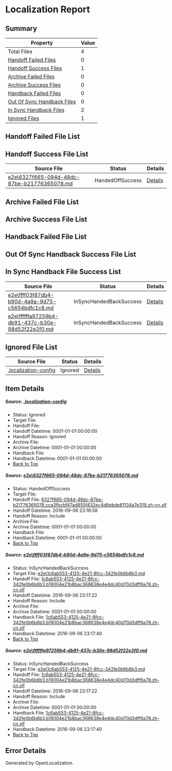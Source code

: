 # <a name='report-top'></a> Localization Report

## Summary
 Property | Value 
 -------- | ----- 
 Total Files | 4
[ Handoff Failed Files ](#handoff-failed-list)| 0
[ Handoff Success Files ](#handoff-success-list)| 1
[ Archive Failed Files ](#archive-failed-list)| 0
[ Archive Success Files ](#archive-success-list)| 0
[ Handback Failed Files ](#handback-failed-list)| 0
[ Out Of Sync Handback Files ](#outofsync-handback-success-list)| 0
[ In Sync Handback Files ](#insync-handback-success-list)| 2
[ Ignored Files ](#ignored-list)| 1

## <a name='handoff-failed-list'></a> Handoff Failed File List

## <a name='handoff-success-list'></a> Handoff Success File List
 Source File | Status | Details 
 ----------- | ------ | ------- 
 [e2e\6327f665-094d-48dc-87be-b21776365078.md](https://github.com/OpenLocalizationTestOrg/ol-test0/blob/64be2fb2c4f7949b504ad6211e647b871de3ebbf/e2e/6327f665-094d-48dc-87be-b21776365078.md) | HandedOffSuccess | [Details](#fb45c3f01ed5ca4419c874ddcc04c2b1092654401)

## <a name='archive-failed-list'></a> Archive Failed File List

## <a name='archive-success-list'></a> Archive Success File List

## <a name='handback-failed-list'></a> Handback Failed File List

## <a name='outofsync-handback-success-list'></a> Out Of Sync Handback Success File List

## <a name='insync-handback-success-list'></a> In Sync Handback File Success List
 Source File | Status | Details 
 ----------- | ------ | ------- 
 [e2e\ffff03f87db4-b90d-4a9a-9d75-c5654bdfc1c8.md](https://github.com/OpenLocalizationTestOrg/ol-test0/blob/d8b23fb81a0ba0d6a92b01e7f4bdc6bf80d479e1/e2e/ffff03f87db4-b90d-4a9a-9d75-c5654bdfc1c8.md) | InSyncHandedBackSuccess | [Details](#63f22ac76fa2763d4eb4fef1d0b79083d1ac93ed2)
 [e2e\ffffffa97259b4-db91-437c-b30e-98d52f22e2f0.md](https://github.com/OpenLocalizationTestOrg/ol-test0/blob/64be2fb2c4f7949b504ad6211e647b871de3ebbf/e2e/ffffffa97259b4-db91-437c-b30e-98d52f22e2f0.md) | InSyncHandedBackSuccess | [Details](#63f22ac76fa2763d4eb4fef1d0b79083d1ac93ed3)

## <a name='ignored-list'></a> Ignored File List
 Source File | Status | Details 
 ----------- | ------ | ------- 
 [.localization-config](https://github.com/OpenLocalizationTestOrg/ol-test0/blob/64be2fb2c4f7949b504ad6211e647b871de3ebbf/.localization-config) | Ignored | [Details](#3d4f252ac210baf56311d7e97dcc2db10974dbd20)

## Item Details
##### <a name='3d4f252ac210baf56311d7e97dcc2db10974dbd20'></a> Source: [.localization-config](https://github.com/OpenLocalizationTestOrg/ol-test0/blob/64be2fb2c4f7949b504ad6211e647b871de3ebbf/.localization-config)
* Status: Ignored
* Target File: 
* Handoff File: 
* Handoff Datetime: 0001-01-01 00:00:00
* Handoff Reason: Ignored
* Archive File: 
* Archive Datetime: 0001-01-01 00:00:00
* Handback File: 
* Handback Datetime: 0001-01-01 00:00:00
* [Back to Top](#report-top)

##### <a name='fb45c3f01ed5ca4419c874ddcc04c2b1092654401'></a> Source: [e2e\6327f665-094d-48dc-87be-b21776365078.md](https://github.com/OpenLocalizationTestOrg/ol-test0/blob/64be2fb2c4f7949b504ad6211e647b871de3ebbf/e2e/6327f665-094d-48dc-87be-b21776365078.md)
* Status: HandedOffSuccess
* Target File: 
* Handoff File: [6327f665-094d-48dc-87be-b21776365078.cca3fbcbf47ad855f432ec4d8ebde81134a7e319.zh-cn.xlf](https://github.com/OpenLocalizationTestOrg/ol-test0-handoff/blob/31129fe23c68db60482e6c2ed4992dbb3d5cdfc6/ol-handoff/OpenLocalizationTestOrg/ol-test0-zhcn/ci/ht/6327f665-094d-48dc-87be-b21776365078.cca3fbcbf47ad855f432ec4d8ebde81134a7e319.zh-cn.xlf)
* Handoff Datetime: 2016-09-06 23:18:58
* Handoff Reason: Include
* Archive File: 
* Archive Datetime: 0001-01-01 00:00:00
* Handback File: 
* Handback Datetime: 0001-01-01 00:00:00
* [Back to Top](#report-top)

##### <a name='63f22ac76fa2763d4eb4fef1d0b79083d1ac93ed2'></a> Source: [e2e\ffff03f87db4-b90d-4a9a-9d75-c5654bdfc1c8.md](https://github.com/OpenLocalizationTestOrg/ol-test0/blob/d8b23fb81a0ba0d6a92b01e7f4bdc6bf80d479e1/e2e/ffff03f87db4-b90d-4a9a-9d75-c5654bdfc1c8.md)
* Status: InSyncHandedBackSuccess
* Target File: [e2e\1c6ab553-4125-4e21-8fcc-342fe0b6b8b3.md](https://github.com/OpenLocalizationTestOrg/ol-test0-zhcn/blob/8ffcb2727f085a741b005d0404b70fad62800f54/e2e/1c6ab553-4125-4e21-8fcc-342fe0b6b8b3.md)
* Handoff File: [1c6ab553-4125-4e21-8fcc-342fe0b6b8b3.b19004e21b8bac368638e4e4dc40d70d3dff6a78.zh-cn.xlf](https://github.com/OpenLocalizationTestOrg/ol-test0-handoff/blob/204d64fc7de5a95d8633bd9e9b23e79c88ef5d63/ol-handoff/OpenLocalizationTestOrg/ol-test0-zhcn/ci/ht/1c6ab553-4125-4e21-8fcc-342fe0b6b8b3.b19004e21b8bac368638e4e4dc40d70d3dff6a78.zh-cn.xlf)
* Handoff Datetime: 2016-09-06 23:17:22
* Handoff Reason: Include
* Archive File: 
* Archive Datetime: 0001-01-01 00:00:00
* Handback File: [1c6ab553-4125-4e21-8fcc-342fe0b6b8b3.b19004e21b8bac368638e4e4dc40d70d3dff6a78.zh-cn.xlf](https://github.com/OpenLocalizationTestOrg/ol-test0-handback/blob/701c11f9ec3c6de6c0313a46668c726afdf70ac1/ol-handback/OpenLocalizationTestOrg/ol-test0-zhcn/ci/ht/1c6ab553-4125-4e21-8fcc-342fe0b6b8b3.b19004e21b8bac368638e4e4dc40d70d3dff6a78.zh-cn.xlf)
* Handback Datetime: 2016-09-06 23:17:40
* [Back to Top](#report-top)

##### <a name='63f22ac76fa2763d4eb4fef1d0b79083d1ac93ed3'></a> Source: [e2e\ffffffa97259b4-db91-437c-b30e-98d52f22e2f0.md](https://github.com/OpenLocalizationTestOrg/ol-test0/blob/64be2fb2c4f7949b504ad6211e647b871de3ebbf/e2e/ffffffa97259b4-db91-437c-b30e-98d52f22e2f0.md)
* Status: InSyncHandedBackSuccess
* Target File: [e2e\1c6ab553-4125-4e21-8fcc-342fe0b6b8b3.md](https://github.com/OpenLocalizationTestOrg/ol-test0-zhcn/blob/8ffcb2727f085a741b005d0404b70fad62800f54/e2e/1c6ab553-4125-4e21-8fcc-342fe0b6b8b3.md)
* Handoff File: [1c6ab553-4125-4e21-8fcc-342fe0b6b8b3.b19004e21b8bac368638e4e4dc40d70d3dff6a78.zh-cn.xlf](https://github.com/OpenLocalizationTestOrg/ol-test0-handoff/blob/204d64fc7de5a95d8633bd9e9b23e79c88ef5d63/ol-handoff/OpenLocalizationTestOrg/ol-test0-zhcn/ci/ht/1c6ab553-4125-4e21-8fcc-342fe0b6b8b3.b19004e21b8bac368638e4e4dc40d70d3dff6a78.zh-cn.xlf)
* Handoff Datetime: 2016-09-06 23:17:22
* Handoff Reason: Include
* Archive File: 
* Archive Datetime: 0001-01-01 00:00:00
* Handback File: [1c6ab553-4125-4e21-8fcc-342fe0b6b8b3.b19004e21b8bac368638e4e4dc40d70d3dff6a78.zh-cn.xlf](https://github.com/OpenLocalizationTestOrg/ol-test0-handback/blob/701c11f9ec3c6de6c0313a46668c726afdf70ac1/ol-handback/OpenLocalizationTestOrg/ol-test0-zhcn/ci/ht/1c6ab553-4125-4e21-8fcc-342fe0b6b8b3.b19004e21b8bac368638e4e4dc40d70d3dff6a78.zh-cn.xlf)
* Handback Datetime: 2016-09-06 23:17:40
* [Back to Top](#report-top)


## Error Details

Generated by OpenLocalization.
